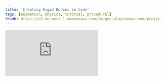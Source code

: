 ```yaml
---
title: 'Creating Rigid Bodies in Code'
tags: [animation, physics, tutorial, procedural]
thumb: https://s3-eu-west-1.amazonaws.com/images.playcanvas.com/projects/12/442322/BABA92-image-75.jpg
---
```

<div className="iframe-container">
    <iframe loading="lazy" src="https://playcanv.as/p/w8Hhxovk/" title="Creating Rigid Bodies in Code" webkitallowfullscreen="true" mozallowfullscreen="true" allow="autoplay" allowfullscreen="true" allowvr="" scrolling="no" frameborder="0" />
</div>
